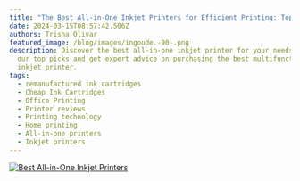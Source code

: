 ```yaml
---
title: "The Best All-in-One Inkjet Printers for Efficient Printing: Top 6 Picks"
date: 2024-03-15T08:57:42.506Z
authors: Trisha Olivar
featured_image: /blog/images/ingoude.-90-.png
description: Discover the best all-in-one inkjet printer for your needs! Explore
  our top picks and get expert advice on purchasing the best multifunction
  inkjet printer.
tags:
  - remanufactured ink cartridges
  - Cheap Ink Cartridges
  - Office Printing
  - Printer reviews
  - Printing technology
  - Home printing
  - All-in-one printers
  - Inkjet printers
---
```

[![Best All-in-One Inkjet Printers](/blog/images/ingoude.-90-.png "The Best All-in-One Inkjet Printers for Efficient Printing")](/blog/images/ingoude.-90-.png)
